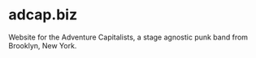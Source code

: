# adcap.biz

Website for the Adventure Capitalists, a stage agnostic punk band from Brooklyn,
New York.
